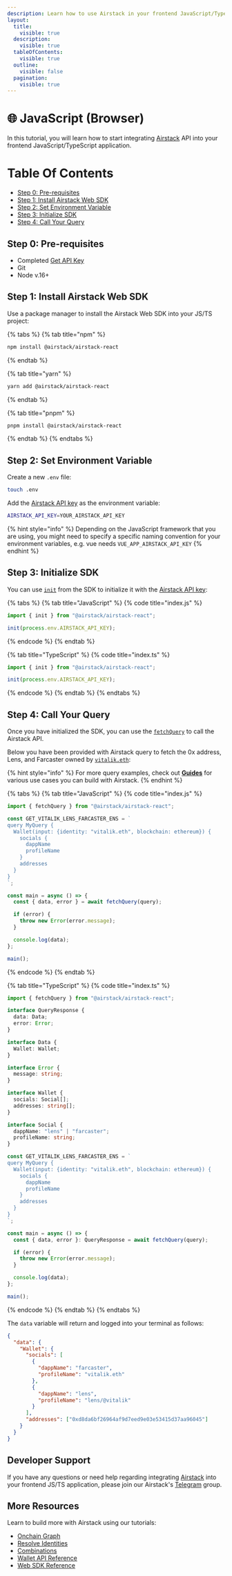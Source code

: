 ```yaml
---
description: Learn how to use Airstack in your frontend JavaScript/TypeScript application.
layout:
  title:
    visible: true
  description:
    visible: true
  tableOfContents:
    visible: true
  outline:
    visible: false
  pagination:
    visible: true
---
```


# 🌐 JavaScript (Browser)

In this tutorial, you will learn how to start integrating [Airstack](https://airstack.xyz) API into your frontend JavaScript/TypeScript application.&#x20;

# Table Of Contents

- [Step 0: Pre-requisites](javascript-browser.md#step-0-pre-requisites)
- [Step 1: Install Airstack Web SDK](javascript-browser.md#step-1-install-airstack-web-sdk)
- [Step 2: Set Environment Variable](javascript-browser.md#step-2-set-environment-variable)
- [Step 3: Initialize SDK](javascript-browser.md#step-3-initialize-sdk)
- [Step 4: Call Your Query](javascript-browser.md#step-4-call-your-query)

## Step 0: Pre-requisites

- Completed [Get API Key](../get-api-key.md)
- Git
- Node v.16+

## Step 1: Install Airstack Web SDK

Use a package manager to install the Airstack Web SDK into your JS/TS project:

{% tabs %}
{% tab title="npm" %}

```sh
npm install @airstack/airstack-react
```

{% endtab %}

{% tab title="yarn" %}

```sh
yarn add @airstack/airstack-react
```

{% endtab %}

{% tab title="pnpm" %}

```sh
pnpm install @airstack/airstack-react
```

{% endtab %}
{% endtabs %}

## Step 2: Set Environment Variable

Create a new `.env` file:

```sh
touch .env
```

Add the [Airstack API key](../get-api-key.md) as the environment variable:

```sh
AIRSTACK_API_KEY=YOUR_AIRSTACK_API_KEY
```

{% hint style="info" %}
Depending on the JavaScript framework that you are using, you might need to specify a specific naming convention for your environment variables, e.g. vue needs `VUE_APP_AIRSTACK_API_KEY`
{% endhint %}

## Step 3: Initialize SDK

You can use [`init`](../../nodejs-sdk-reference/init.md) from the SDK to initialize it with the [Airstack API key](../get-api-key.md):&#x20;

{% tabs %}
{% tab title="JavaScript" %}
{% code title="index.js" %}

```javascript
import { init } from "@airstack/airstack-react";

init(process.env.AIRSTACK_API_KEY);
```

{% endcode %}
{% endtab %}

{% tab title="TypeScript" %}
{% code title="index.ts" %}

```typescript
import { init } from "@airstack/airstack-react";

init(process.env.AIRSTACK_API_KEY);
```

{% endcode %}
{% endtab %}
{% endtabs %}

## Step 4: Call Your Query

Once you have initialized the SDK, you can use the [`fetchQuery`](../../react-sdk-reference/functions/fetchquery.md) to call the Airstack API.&#x20;

Below you have been provided with Airstack query to fetch the 0x address, Lens, and Farcaster owned by [`vitalik.eth`](https://explorer.airstack.xyz/token-balances?address=vitalik.eth&blockchain=ethereum&rawInput=%23%E2%8E%B1vitalik.eth%E2%8E%B1%28vitalik.eth++ethereum+null%29&inputType=ADDRESS):

{% hint style="info" %}
For more query examples, check out [**Guides**](broken-reference) for various use cases you can build with Airstack.
{% endhint %}

{% tabs %}
{% tab title="JavaScript" %}
{% code title="index.js" %}

```javascript
import { fetchQuery } from "@airstack/airstack-react";

const GET_VITALIK_LENS_FARCASTER_ENS = `
query MyQuery {
  Wallet(input: {identity: "vitalik.eth", blockchain: ethereum}) {
    socials {
      dappName
      profileName
    }
    addresses
  }
}
`;

const main = async () => {
  const { data, error } = await fetchQuery(query);

  if (error) {
    throw new Error(error.message);
  }

  console.log(data);
};

main();
```

{% endcode %}
{% endtab %}

{% tab title="TypeScript" %}
{% code title="index.ts" %}

```typescript
import { fetchQuery } from "@airstack/airstack-react";

interface QueryResponse {
  data: Data;
  error: Error;
}

interface Data {
  Wallet: Wallet;
}

interface Error {
  message: string;
}

interface Wallet {
  socials: Social[];
  addresses: string[];
}

interface Social {
  dappName: "lens" | "farcaster";
  profileName: string;
}

const GET_VITALIK_LENS_FARCASTER_ENS = `
query MyQuery {
  Wallet(input: {identity: "vitalik.eth", blockchain: ethereum}) {
    socials {
      dappName
      profileName
    }
    addresses
  }
}
`;

const main = async () => {
  const { data, error }: QueryResponse = await fetchQuery(query);

  if (error) {
    throw new Error(error.message);
  }

  console.log(data);
};

main();
```

{% endcode %}
{% endtab %}
{% endtabs %}

The `data` variable will return and logged into your terminal as follows:

```json
{
  "data": {
    "Wallet": {
      "socials": [
        {
          "dappName": "farcaster",
          "profileName": "vitalik.eth"
        },
        {
          "dappName": "lens",
          "profileName": "lens/@vitalik"
        }
      ],
      "addresses": ["0xd8da6bf26964af9d7eed9e03e53415d37aa96045"]
    }
  }
}
```

## Developer Support

If you have any questions or need help regarding integrating [Airstack](https://airstack.xyz) into your frontend JS/TS application, please join our Airstack's [Telegram](https://t.me/+1k3c2FR7z51mNDRh) group.

## More Resources

Learn to build more with Airstack using our tutorials:

- [Onchain Graph](../../guides/onchain-graph.md)
- [Resolve Identities](../../guides/resolve-identities/)
- [Combinations](../../guides/combinations/)
- [Wallet API Reference](../../api-references/api-reference/wallet-api/)
- [Web SDK Reference](broken-reference)
